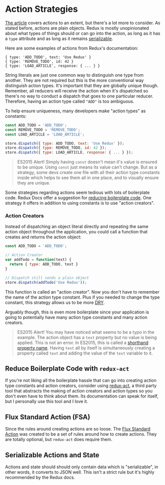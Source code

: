 # Action Strategies

[The article](https://css-tricks.com/learning-react-redux/) covers actions to an extent, but there's a lot more to consider. As stated before, actions are plain objects. Redux is mostly unopinionated about what types of things should or can go into the action, as long as it has a `type` attribute and as long as it remains [serializable](http://redux.js.org/docs/Glossary.html#action).

Here are some examples of actions from Redux's documentation:

```
{ type: 'ADD_TODO', text: 'Use Redux' }
{ type: 'REMOVE_TODO', id: 42 }
{ type: 'LOAD_ARTICLE', response: { ... } }
```

String literals are just one common way to distinguish one type from another. They are not required but this is the more conventional way distinguish action types. It's important that they are globally unique though. Remember, all reducers will receive the action when it's dispatched so there's no way to conduct a dispatch that goes to one particular reducer. Therefore, having an action type called `"ADD"` is too ambiguous.

To help ensure uniqueness, many developers make "action types" as constants:

```js
const ADD_TODO = 'ADD_TODO';
const REMOVE_TODO = 'REMOVE_TODO';
const LOAD_ARTICLE = 'LOAD_ARTICLE';

store.dispatch({ type: ADD_TODO, text: 'Use Redux' });
store.dispatch({ type: REMOVE_TODO, id: 42 });
store.dispatch({ type: LOAD_ARTICLE, response: { ... } });
```

> ES2015 Alert! Simply having `const` doesn't mean it's value is ensured to be unique. Using `const` just means its value can't change. But as a strategy, some devs create one file with all their action type constants inside which helps to see them all in one place, and to visually ensure they are unique.

Some strategies regarding actions seem tedious with lots of boilerplate code. Redux Docs offer a suggestion for [reducing boilerplate code](http://redux.js.org/docs/recipes/ReducingBoilerplate.html). One strategy it offers in addition to using constants is to use "action creators".

### Action Creators

Instead of dispatching an object literal directly and repeating the same action object throughout the application, you could call a function that creates and returns the action object:

```js
const ADD_TODO = 'ADD_TODO';

// Action Creator
var addTodo = function(text) {
  return { type: ADD_TODO, text }
}

// Dispatch still sends a plain object
store.dispatch(addTodo('Use Redux'));
```

This function is called an "action creator". Now you don't have to remember the name of the action type constant. Plus if you needed to change the type constant, this strategy allows us to be more [DRY](https://en.wikipedia.org/wiki/Don%27t_repeat_yourself).

Arguably though, this is even more boilerplate since your application is going to potentially have many action type constants and many action creators.

> ES2015 Alert! You may have noticed what seems to be a typo in the example. The action object has a `text` property but no value is being applied. This is not an error. In ES2015, this is called a [shorthand property name](https://developer.mozilla.org/en-US/docs/Web/JavaScript/Reference/Operators/Object_initializer#New_notations_in_ECMAScript_2015). Having `text` all by itself is simultaneously creating a property called `text` and adding the value of the `text` variable to it.

## Reduce Boilerplate Code with `redux-act`

If you're not liking all the boilerplate hassle that can go into creating action type constants and action creators, consider using [redux-act](https://github.com/pauldijou/redux-act), a third party tool that abstracts the making of action creators and action types so you don't even have to think about them. Its documentation can speak for itself, but I personally use this tool and I love it.

## Flux Standard Action (FSA)

Since the rules around creating actions are so loose. The [Flux Standard Action](https://github.com/acdlite/flux-standard-action) was created to be a set of rules around how to create actions. They are totally optional, but `redux-act` does require them.

## Serializable Actions and State

Actions and state should should only contain data which is "serializable", in other words, it converts to JSON well. This isn't a strict rule but it's highly recommended by the Redux docs.
